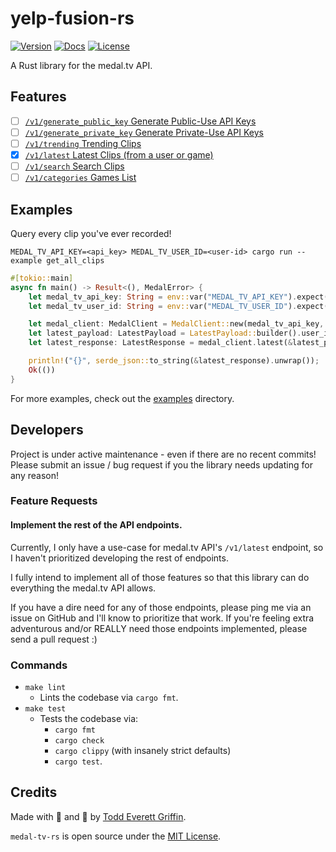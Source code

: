 # yelp-fusion-rs

[![Version](https://img.shields.io/crates/v/medal-tv-rs)](https://crates.io/crates/medal-tv-rs)
[![Docs](https://docs.rs/medal-tv-rs/badge.svg)](https://docs.rs/medal-tv-rs)
[![License](https://img.shields.io/crates/l/medal-tv-rs)](https://crates.io/crates/medal-tv-rs)

A Rust library for the medal.tv API.

## Features

- [ ] [`/v1/generate_public_key` Generate Public-Use API Keys](https://docs.medal.tv/api#generate-an-api-key)
- [ ] [`/v1/generate_private_key` Generate Private-Use API Keys](https://docs.medal.tv/api#generate-an-api-key)
- [ ] [`/v1/trending` Trending Clips](https://docs.medal.tv/api#v1trending---trending-clips-by-game)
- [X] [`/v1/latest` Latest Clips (from a user or game)](https://docs.medal.tv/api#v1latest---latest-clips-from-a-user-or-game)
- [ ] [`/v1/search` Search Clips](https://docs.medal.tv/api#v1search---search-clips-on-medal)
- [ ] [`/v1/categories` Games List](https://docs.medal.tv/api#v1categories---games-list)

## Examples

Query every clip you've ever recorded!

`MEDAL_TV_API_KEY=<api_key> MEDAL_TV_USER_ID=<user-id> cargo run --example get_all_clips`

```rust
#[tokio::main]
async fn main() -> Result<(), MedalError> {
    let medal_tv_api_key: String = env::var("MEDAL_TV_API_KEY").expect("no medal.tv API key");
    let medal_tv_user_id: String = env::var("MEDAL_TV_USER_ID").expect("no medal.tv user ID");

    let medal_client: MedalClient = MedalClient::new(medal_tv_api_key, None);
    let latest_payload: LatestPayload = LatestPayload::builder().user_id(medal_tv_user_id).build();
    let latest_response: LatestResponse = medal_client.latest(&latest_payload).await?;

    println!("{}", serde_json::to_string(&latest_response).unwrap());
    Ok(())
}
```

For more examples, check out the [examples](https://github.com/goddtriffin/medal-tv-rs/blob/main/examples) directory.

## Developers

Project is under active maintenance - even if there are no recent commits!
Please submit an issue / bug request if you the library needs updating for any reason!

### Feature Requests

#### Implement the rest of the API endpoints.

Currently, I only have a use-case for medal.tv API's `/v1/latest` endpoint,
so I haven't prioritized developing the rest of endpoints.

I fully intend to implement all of those features so that this library can do everything the medal.tv API allows.

If you have a dire need for any of those endpoints, please ping me via an issue on GitHub and I'll know to prioritize that work.
If you're feeling extra adventurous and/or REALLY need those endpoints implemented, please send a pull request :)

### Commands

- `make lint`
    - Lints the codebase via `cargo fmt`.
- `make test`
    - Tests the codebase via:
        - `cargo fmt`
        - `cargo check`
        - `cargo clippy` (with insanely strict defaults)
        - `cargo test`.

## Credits

Made with 🤬 and 🥲 by [Todd Everett Griffin](https://www.toddgriffin.me/).

`medal-tv-rs` is open source under the [MIT License](https://github.com/goddtriffin/medal-tv-rs/blob/main/LICENSE).
